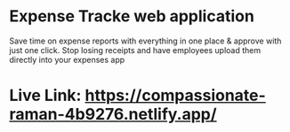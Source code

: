 # Expense Tracke web application

Save time on expense reports with everything in one place & approve with just one click. Stop losing receipts and have employees upload them directly into your expenses app

# Live Link: https://compassionate-raman-4b9276.netlify.app/
